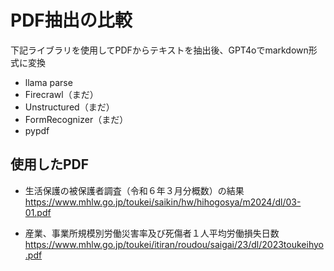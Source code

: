 # PDF抽出の比較
下記ライブラリを使用してPDFからテキストを抽出後、GPT4oでmarkdown形式に変換
- llama parse
- Firecrawl（まだ）
- Unstructured（まだ）
- FormRecognizer（まだ）
- pypdf

## 使用したPDF 
- 生活保護の被保護者調査（令和６年３月分概数）の結果  
https://www.mhlw.go.jp/toukei/saikin/hw/hihogosya/m2024/dl/03-01.pdf  

- 産業、事業所規模別労働災害率及び死傷者１人平均労働損失日数
https://www.mhlw.go.jp/toukei/itiran/roudou/saigai/23/dl/2023toukeihyo.pdf
